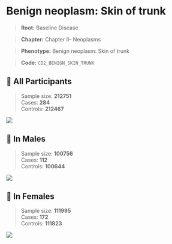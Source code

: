 # Benign neoplasm: Skin of trunk

> **Root:** Baseline Disease  

> **Chapter:** Chapter II- Neoplasms  

> **Phenotype:** Benign neoplasm: Skin of trunk  

> **Code:** `CD2_BENIGN_SKIN_TRUNK`

## 🧪 All Participants  
> Sample size: **212751**  
> Cases: **284**  
> Controls: **212467**
<img src="/Disease/Figures/ALL/Baseline/CD2_BENIGN_SKIN_TRUNK.png"/>
<CsvTable src="/public/Disease/Data/ALL/Baseline/LG_CD2_BENIGN_SKIN_TRUNK.csv" label="🔍 View full results" />

## 👨 In Males  
> Sample size: **100756**  
> Cases: **112**  
> Controls: **100644**
<img src="/Disease/Figures/Male/Baseline/CD2_BENIGN_SKIN_TRUNK.png"/>
<CsvTable src="/public/Disease/Data/Male/Baseline/LG_CD2_BENIGN_SKIN_TRUNK.csv" label="🔍 View full results" />

## 👩 In Females  
> Sample size: **111995**  
> Cases: **172**  
> Controls: **111823**
<img src="/Disease/Figures/Female/Baseline/CD2_BENIGN_SKIN_TRUNK.png"/>
<CsvTable src="/public/Disease/Data/Female/Baseline/LG_CD2_BENIGN_SKIN_TRUNK.csv" label="🔍 View full results" />
